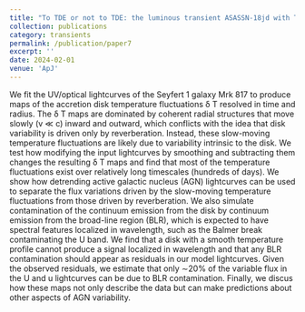 ```yaml
---
title: "To TDE or not to TDE: the luminous transient ASASSN-18jd with TDE-like and AGN-like qualities"
collection: publications
category: transients
permalink: /publication/paper7
excerpt: ''
date: 2024-02-01
venue: 'ApJ'
---
```


We fit the UV/optical lightcurves of the Seyfert 1 galaxy Mrk 817 to produce maps of the accretion disk temperature fluctuations δ T resolved in time and radius. The δ T maps are dominated by coherent radial structures that move slowly (v ≪ c) inward and outward, which conflicts with the idea that disk variability is driven only by reverberation. Instead, these slow-moving temperature fluctuations are likely due to variability intrinsic to the disk. We test how modifying the input lightcurves by smoothing and subtracting them changes the resulting δ T maps and find that most of the temperature fluctuations exist over relatively long timescales (hundreds of days). We show how detrending active galactic nucleus (AGN) lightcurves can be used to separate the flux variations driven by the slow-moving temperature fluctuations from those driven by reverberation. We also simulate contamination of the continuum emission from the disk by continuum emission from the broad-line region (BLR), which is expected to have spectral features localized in wavelength, such as the Balmer break contaminating the U band. We find that a disk with a smooth temperature profile cannot produce a signal localized in wavelength and that any BLR contamination should appear as residuals in our model lightcurves. Given the observed residuals, we estimate that only ∼20% of the variable flux in the U and u lightcurves can be due to BLR contamination. Finally, we discus how these maps not only describe the data but can make predictions about other aspects of AGN variability. 
